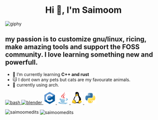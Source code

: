 <h1 align="center">Hi 👋, I'm Saimoom</h1>

<p align="left">

![giphy](https://user-images.githubusercontent.com/72156551/152335630-1c095502-a85c-4e16-827d-b853ff4b100a.gif)
</p>

## my passion is to customize gnu/linux, ricing, make amazing tools and support the FOSS community. I love learning something new and powerfull. 

- 🌱 I’m currently learning **C++ and rust**
- 🐱 I dont own any pets but cats are my favourate animals.
- 🥸 currently using arch.

<p align="left"> <a href="https://www.gnu.org/software/bash/" target="_blank" rel="noreferrer"> <img src="https://www.vectorlogo.zone/logos/gnu_bash/gnu_bash-icon.svg" alt="bash" width="40" height="40"/> </a> <a href="https://www.blender.org/" target="_blank" rel="noreferrer"> <img src="https://download.blender.org/branding/community/blender_community_badge_white.svg" alt="blender" width="40" height="40"/> </a> <a href="https://www.cprogramming.com/" target="_blank" rel="noreferrer"> <img src="https://raw.githubusercontent.com/devicons/devicon/master/icons/c/c-original.svg" alt="c" width="40" height="40"/> </a> <a href="https://www.java.com" target="_blank" rel="noreferrer"> <img src="https://raw.githubusercontent.com/devicons/devicon/master/icons/java/java-original.svg" alt="java" width="40" height="40"/> </a> <a href="https://www.linux.org/" target="_blank" rel="noreferrer"> <img src="https://raw.githubusercontent.com/devicons/devicon/master/icons/linux/linux-original.svg" alt="linux" width="40" height="40"/> </a> <a href="https://www.python.org" target="_blank" rel="noreferrer"> <img src="https://raw.githubusercontent.com/devicons/devicon/master/icons/python/python-original.svg" alt="python" width="40" height="40"/> </a> </p>

<p><img align="left" src="https://github-readme-stats.vercel.app/api/top-langs?username=saimoomedits&show_icons=true&locale=en&layout=compact" alt="saimoomedits" /></p>

<p>&nbsp;<img align="center" src="https://github-readme-stats.vercel.app/api?username=saimoomedits&show_icons=true&locale=en" alt="saimoomedits" /></p>
